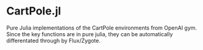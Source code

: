 # CartPole.jl
Pure Julia implementations of the CartPole environments from OpenAI gym. Since the key functions are in pure julia, they can be automatically differentated through by Flux/Zygote.
